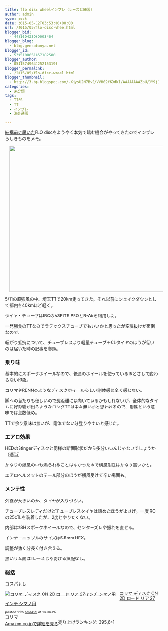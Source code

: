 ```yaml
---
title: flo disc wheelインプレ（レースと練習）
author: admin
type: post
date: 2015-05-12T03:53:00+00:00
url: /2015/05/flo-disc-whee.html
blogger_bid:
  - 443169423969093484
blogger_blog:
  - blog.gensobunya.net
blogger_id:
  - 5395108651857182580
blogger_author:
  - 05415749641252153199
blogger_permalink:
  - /2015/05/flo-disc-wheel.html
blogger_thumbnail:
  - http://3.bp.blogspot.com/-XjysU2N7BvI/VVH02fK9dkI/AAAAAAAAZbU/JY9j133cXfs/s640/11249628_461571047326612_907510443294497243_o.jpg
categories:
  - 未分類
tags:
  - TIPS
  - TT
  - インプレ
  - 海外通販

---
```

[結構前に届いた][1]FLO discをようやく本気で踏む機会がやってきたのでインプレらしきものをメモ。

<div class="separator" style="clear: both; text-align: center;">
  <a href="http://3.bp.blogspot.com/-XjysU2N7BvI/VVH02fK9dkI/AAAAAAAAZbU/JY9j133cXfs/s1600/11249628_461571047326612_907510443294497243_o.jpg" imageanchor="1" style="margin-left: 1em; margin-right: 1em;"><img border="0" height="480" src="https://blog.gensobunya.net/wp-content/uploads/2015/05/11249628_461571047326612_907510443294497243_o.jpg" width="640" /></a>
</div>

5/11の超強風の中、埼玉TTで20km走ってきた。それ以前にシェイクダウンとして都内を40kmほど軽く。

タイヤ・チューブはIRCのASPITE PROとR-Airを利用した。
  
一発勝負のTTなのでラテックスチューブでもいいかと思ったが空気抜けが面倒なので。
  
転がり抵抗について、チューブレスより軽量チューブ＋CLタイヤのほうが低いのは届いた時の記事を参照。

### 乗り味

基本的にスポークホイールなので、普通のホイールを使っているのとさして変わらない印象。
  
コリマやRENNのようなディスクホイールらしい剛体感は全く感じない。

脚への当たりも優しいので長距離には向いているかもしれないが、全体的なタイムに好影響が出るようなロングTTは中々無いかと思われるので、剛性という意味では点数低め。

TTで余り意味は無いが、剛体でない分登りやすいと感じた。



### エアロ効果

HEDのStingerディスクと同様の断面形状だから多分いいんじゃないでしょうか（適当）
  
かなりの爆風の中も煽られることはなかったので横風耐性はかなり高いかと。
  
エアロヘルメットのテール部分のほうが横風受けて辛い場面も。

### メンテ性

外径が大きいのか、タイヤが入りづらい。
  
チューブレスレディだけどチューブレスタイヤは諦めたほうがよさげ。一度IRCの25cTLを装着したが、2度とやりたくない。

内部は28Hスポークホイールなので、センターズレや振れを直せる。
  
インナーニップルのサイズは5.5mm HEX。
  
調整が効く分長く付き合える。

黒いリム面は1レースじゃ剥げる気配なし。



### 総括

コスパよし

<div class="amazlet-box" style="margin-bottom:0px;">
  <div class="amazlet-image" style="float:left;margin:0px 12px 1px 0px;">
    <a href="http://www.amazon.co.jp/exec/obidos/ASIN/B0085HUXEI/gensobunya-22/ref=nosim/" name="amazletlink" target="_blank"><img src="https://images-fe.ssl-images-amazon.com/images/I/51e1MRahPpL._SL160_.jpg" alt="コリマ ディスク CN 2D ロード リア 27インチ シマノ用" style="border: none;" /></a>
  </div>
  
  <div class="amazlet-info" style="line-height:120%; margin-bottom: 10px">
    <div class="amazlet-name" style="margin-bottom:10px;line-height:120%">
<a href="http://www.amazon.co.jp/exec/obidos/ASIN/B0085HUXEI/gensobunya-22/ref=nosim/" name="amazletlink" target="_blank">コリマ ディスク CN 2D ロード リア 27インチ シマノ用</a></p> 

<div class="amazlet-powered-date" style="font-size:80%;margin-top:5px;line-height:120%">
  posted with <a href="http://www.amazlet.com/" title="amazlet" target="_blank">amazlet</a> at 16.06.25
</div>

    
<div class="amazlet-detail">
コリマ <br />売り上げランキング: 395,641

    
<div class="amazlet-sub-info" style="float: left;">
<div class="amazlet-link" style="margin-top: 5px">
  <a href="http://www.amazon.co.jp/exec/obidos/ASIN/B0085HUXEI/gensobunya-22/ref=nosim/" name="amazletlink" target="_blank">Amazon.co.jpで詳細を見る</a>
</div>

  </div>
  
  <div class="amazlet-footer" style="clear: left">
  </div>
</div>

<!-- WP QUADS Content Ad Plugin v. 1.6.0 -->

<div class="quads-location quads-ad1" id="quads-ad1" style="float:none;margin:0px;">
  <!-- gensou-cycle_banner2_AdSense3_1x1_as -->
  
  <ins class="adsbygoogle"
     style="display:block"
     data-ad-client="ca-pub-0056151430743709"
     data-ad-slot="4152578227"
     data-ad-format="auto"></ins>
</div>

 [1]: https://blog.gensobunya.net/2014/12/27/flo-disc.html